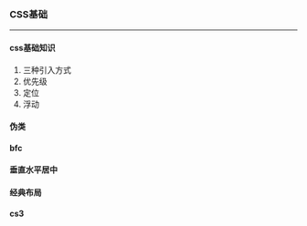 ### CSS基础
******
#### css基础知识
1. 三种引入方式
2. 优先级
3. 定位
4. 浮动
#### 伪类
#### bfc
#### 垂直水平居中
#### 经典布局
#### cs3